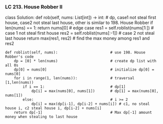 ### LC 213. House Robber II
class Solution:
    def rob(self, nums: List[int]) -> int:
        # dp, case1 not steal first house, case2 not steal last house, other is similar to 198. House Robber
        if len(nums) == 1: return nums[0]           # edge case
        res1 = self.roblist(nums[1:])               # case 1 not steal first house
        res2 = self.roblist(nums[:-1])              # case 2 not steal last house
        return max(res1, res2)                      # find the max money among res1 and res2

    def roblist(self, nums):                        # use 198. House Robber's code
        dp = [0] * len(nums)                        # create dp list with all 0s
        dp[0] = nums[0]                             # initialize dp[0] = nums[0]
        for i in range(1, len(nums)):               # traversal [1,len(nums))
            if i == 1:                              # dp[1]
                dp[i] = max(nums[0], nums[1])       # dp[1] = max(nums[0], nums[1])
            else:                                   # i >= 2
                dp[i] = max(dp[i-1], dp[i-2] + nums[i]) # c1, no steal house i, c2 steal house i, dp[i-2] + nums[i] 
        return dp[-1]                               # Max dp[-1] amount money when stealing to last house